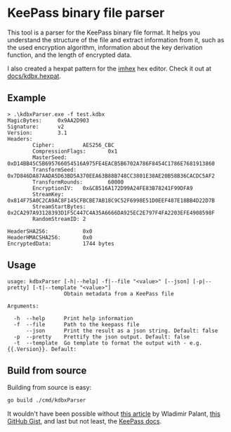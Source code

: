 # KeePass binary file parser

This tool is a parser for the KeePass binary file format.
It helps you understand the structure of the file and extract information from it, such as the used encryption algorithm, information about the key derivation function, and the length of encrypted data.

I also created a hexpat pattern for the [imhex](https://github.com/WerWolv/ImHex) hex editor. Check it out at [docs/kdbx.hexpat](https://github.com/d-Rickyy-b/kdbxParser/tree/master/docs/kdbx.hexpat).

## Example

```
> .\kdbxParser.exe -f test.kdbx        
MagicBytes:     0x9AA2D903
Signature:      v2
Version:        3.1
Headers:
        Cipher:         AES256_CBC
        CompressionFlags:       0x1
        MasterSeed:     0xD14BB45C5B695766054516A975FE4EACB5B6702A786F8454C1786E7681913860
        TransformSeed:  0x7D846DA87AADA5D63BD5A370EEA63B88B748CC3801E38AE20B58B36CACDC5AF2
        TransformRounds:        60000
        EncryptionIV:   0x&CB516A172D99A24FE83B78241F99DFA9
        StreamKey:      0x814F75A0C2CA9AC8F145CFBCBE7AB18C9C52F6998E51D0EEF487E18BB4D22D7B
        StreamStartBytes:       0x2CA297A93128393D1F5C447C4A35A6666DA925EC2E797F4FA2203EFE4908598F
        RandomStreamID: 2

HeaderSHA256:           0x0
HeaderHMACSHA256:       0x0
EncryptedData:          1744 bytes
```

## Usage

```text
usage: kdbxParser [-h|--help] -f|--file "<value>" [--json] [-p|--pretty] [-t|--template "<value>"]
                  Obtain metadata from a KeePass file

Arguments:

  -h  --help      Print help information
  -f  --file      Path to the keepass file
      --json      Print the result as a json string. Default: false
  -p  --pretty    Prettify the json output. Default: false
  -t  --template  Go template to format the output with - e.g. {{.Version}}. Default:
```

## Build from source

Building from source is easy:

```bash
go build ./cmd/kdbxParser
```

It wouldn't have been possible without [this article](https://palant.info/2023/03/29/documenting-keepass-kdbx4-file-format/) by Wladimir Palant, [this GitHub Gist](https://gist.github.com/lgg/e6ccc6e212d18dd2ecd8a8c116fb1e45), and last but not least, the [KeePass docs](https://keepass.info/help/kb/kdbx_4.html).
